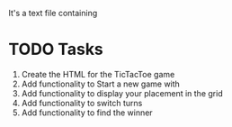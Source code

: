 It's a text file containing

# TODO Tasks

1. Create the HTML for the TicTacToe game
2. Add functionality to Start a new game with
3. Add functionality to display your placement in the grid
4. Add functionality to switch turns
5. Add functionality to find the winner